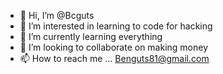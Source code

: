 - 👋 Hi, I’m @Bcguts
- 👀 I’m interested in learning to code for hacking
- 🌱 I’m currently learning everything
- 💞️ I’m looking to collaborate on making money
- 📫 How to reach me ... Benguts81@gmail.com

<!---
Bcguts/Bcguts is a ✨ special ✨ repository because its `README.md` (this file) appears on your GitHub profile.
You can click the Preview link to take a look at your changes.
--->
